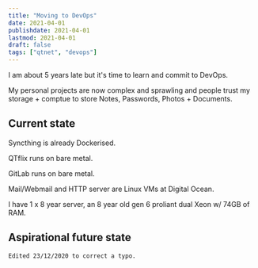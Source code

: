 ```yaml
---
title: "Moving to DevOps"
date: 2021-04-01
publishdate: 2021-04-01
lastmod: 2021-04-01
draft: false
tags: ["qtnet", "devops"]
---
```


I am about 5 years late but it's time to learn and commit to DevOps. 

My personal projects are now complex and sprawling and people trust my storage + comptue to store Notes, Passwords, Photos + Documents.

## Current state

Syncthing is already Dockerised. 

QTflix runs on bare metal.

GitLab runs on bare metal.

Mail/Webmail and HTTP server are Linux VMs at Digital Ocean.

I have 1 x 8 year server, an 8 year old gen 6 proliant dual Xeon w/ 74GB of RAM.

## Aspirational future state



```
Edited 23/12/2020 to correct a typo.
```